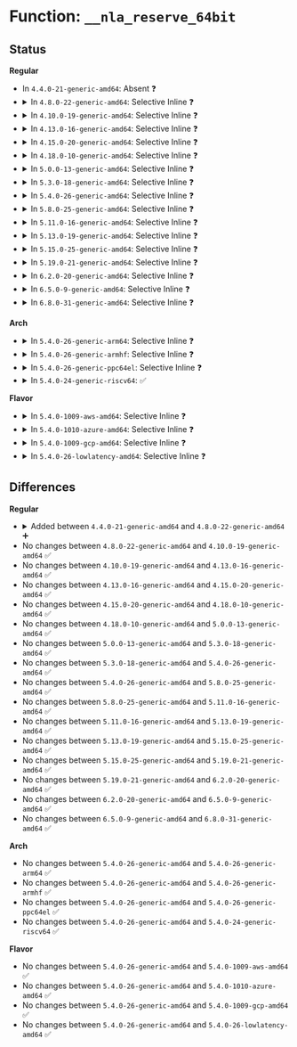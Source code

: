# Function: <code>__nla_reserve_64bit</code>

## Status
<b>Regular</b>
<ul>
<li>
In <code>4.4.0-21-generic-amd64</code>: Absent ❓
</li>
<li>
<details>
<summary>In <code>4.8.0-22-generic-amd64</code>: Selective Inline ❓</summary>

```c
struct nlattr * __nla_reserve_64bit(struct sk_buff * skb, int attrtype, int attrlen, int padattr)
```

```json
{
  "name": "__nla_reserve_64bit",
  "collision_type": "Unique Global",
  "inline_type": "Selective",
  "funcs": [
    {
      "addr": 18446744071583422586,
      "name": "__nla_reserve_64bit",
      "external": true,
      "loc": "lib/nlattr.c:371",
      "file": "lib/nlattr.c",
      "inline": "not declared, inlined",
      "caller_inline": [
        "lib/nlattr.c:nla_put_64bit",
        "lib/nlattr.c:nla_reserve_64bit"
      ],
      "caller_func": []
    }
  ],
  "symbols": [
    {
      "addr": 18446744071583422400,
      "name": "__nla_reserve_64bit",
      "section": ".text",
      "bind": "STB_GLOBAL",
      "size": 11
    }
  ]
}
```
</details>
</li>
<li>
<details>
<summary>In <code>4.10.0-19-generic-amd64</code>: Selective Inline ❓</summary>

```c
struct nlattr * __nla_reserve_64bit(struct sk_buff * skb, int attrtype, int attrlen, int padattr)
```

```json
{
  "name": "__nla_reserve_64bit",
  "collision_type": "Unique Global",
  "inline_type": "Selective",
  "funcs": [
    {
      "addr": 18446744071583548218,
      "name": "__nla_reserve_64bit",
      "external": true,
      "loc": "lib/nlattr.c:371",
      "file": "lib/nlattr.c",
      "inline": "not declared, inlined",
      "caller_inline": [
        "lib/nlattr.c:nla_put_64bit",
        "lib/nlattr.c:nla_reserve_64bit"
      ],
      "caller_func": []
    }
  ],
  "symbols": [
    {
      "addr": 18446744071583548032,
      "name": "__nla_reserve_64bit",
      "section": ".text",
      "bind": "STB_GLOBAL",
      "size": 11
    }
  ]
}
```
</details>
</li>
<li>
<details>
<summary>In <code>4.13.0-16-generic-amd64</code>: Selective Inline ❓</summary>

```c
struct nlattr * __nla_reserve_64bit(struct sk_buff * skb, int attrtype, int attrlen, int padattr)
```

```json
{
  "name": "__nla_reserve_64bit",
  "collision_type": "Unique Global",
  "inline_type": "Selective",
  "funcs": [
    {
      "addr": 18446744071583585788,
      "name": "__nla_reserve_64bit",
      "external": true,
      "loc": "lib/nlattr.c:379",
      "file": "lib/nlattr.c",
      "inline": "not declared, inlined",
      "caller_inline": [
        "lib/nlattr.c:__nla_put_64bit",
        "lib/nlattr.c:nla_reserve_64bit"
      ],
      "caller_func": []
    }
  ],
  "symbols": [
    {
      "addr": 18446744071583585696,
      "name": "__nla_reserve_64bit",
      "section": ".text",
      "bind": "STB_GLOBAL",
      "size": 11
    }
  ]
}
```
</details>
</li>
<li>
<details>
<summary>In <code>4.15.0-20-generic-amd64</code>: Selective Inline ❓</summary>

```c
struct nlattr * __nla_reserve_64bit(struct sk_buff * skb, int attrtype, int attrlen, int padattr)
```

```json
{
  "name": "__nla_reserve_64bit",
  "collision_type": "Unique Global",
  "inline_type": "Selective",
  "funcs": [
    {
      "addr": 18446744071583831948,
      "name": "__nla_reserve_64bit",
      "external": true,
      "loc": "lib/nlattr.c:457",
      "file": "lib/nlattr.c",
      "inline": "not declared, inlined",
      "caller_inline": [
        "lib/nlattr.c:__nla_put_64bit",
        "lib/nlattr.c:nla_reserve_64bit"
      ],
      "caller_func": []
    }
  ],
  "symbols": [
    {
      "addr": 18446744071583831856,
      "name": "__nla_reserve_64bit",
      "section": ".text",
      "bind": "STB_GLOBAL",
      "size": 11
    }
  ]
}
```
</details>
</li>
<li>
<details>
<summary>In <code>4.18.0-10-generic-amd64</code>: Selective Inline ❓</summary>

```c
struct nlattr * __nla_reserve_64bit(struct sk_buff * skb, int attrtype, int attrlen, int padattr)
```

```json
{
  "name": "__nla_reserve_64bit",
  "collision_type": "Unique Global",
  "inline_type": "Selective",
  "funcs": [
    {
      "addr": 18446744071584031920,
      "name": "__nla_reserve_64bit",
      "external": true,
      "loc": "lib/nlattr.c:457",
      "file": "lib/nlattr.c",
      "inline": "not declared, inlined",
      "caller_inline": [
        "lib/nlattr.c:__nla_put_64bit",
        "lib/nlattr.c:nla_reserve_64bit"
      ],
      "caller_func": []
    }
  ],
  "symbols": [
    {
      "addr": 18446744071584031840,
      "name": "__nla_reserve_64bit",
      "section": ".text",
      "bind": "STB_GLOBAL",
      "size": 11
    }
  ]
}
```
</details>
</li>
<li>
<details>
<summary>In <code>5.0.0-13-generic-amd64</code>: Selective Inline ❓</summary>

```c
struct nlattr * __nla_reserve_64bit(struct sk_buff * skb, int attrtype, int attrlen, int padattr)
```

```json
{
  "name": "__nla_reserve_64bit",
  "collision_type": "Unique Global",
  "inline_type": "Selective",
  "funcs": [
    {
      "addr": 18446744071584113136,
      "name": "__nla_reserve_64bit",
      "external": true,
      "loc": "lib/nlattr.c:632",
      "file": "lib/nlattr.c",
      "inline": "not declared, inlined",
      "caller_inline": [
        "lib/nlattr.c:__nla_put_64bit",
        "lib/nlattr.c:nla_reserve_64bit"
      ],
      "caller_func": []
    }
  ],
  "symbols": [
    {
      "addr": 18446744071584113056,
      "name": "__nla_reserve_64bit",
      "section": ".text",
      "bind": "STB_GLOBAL",
      "size": 11
    }
  ]
}
```
</details>
</li>
<li>
<details>
<summary>In <code>5.3.0-18-generic-amd64</code>: Selective Inline ❓</summary>

```c
struct nlattr * __nla_reserve_64bit(struct sk_buff * skb, int attrtype, int attrlen, int padattr)
```

```json
{
  "name": "__nla_reserve_64bit",
  "collision_type": "Unique Global",
  "inline_type": "Selective",
  "funcs": [
    {
      "addr": 18446744071584304048,
      "name": "__nla_reserve_64bit",
      "external": true,
      "loc": "lib/nlattr.c:664",
      "file": "lib/nlattr.c",
      "inline": "not declared, inlined",
      "caller_inline": [
        "lib/nlattr.c:__nla_put_64bit",
        "lib/nlattr.c:nla_reserve_64bit"
      ],
      "caller_func": []
    }
  ],
  "symbols": [
    {
      "addr": 18446744071584303968,
      "name": "__nla_reserve_64bit",
      "section": ".text",
      "bind": "STB_GLOBAL",
      "size": 11
    }
  ]
}
```
</details>
</li>
<li>
<details>
<summary>In <code>5.4.0-26-generic-amd64</code>: Selective Inline ❓</summary>

```c
struct nlattr * __nla_reserve_64bit(struct sk_buff * skb, int attrtype, int attrlen, int padattr)
```

```json
{
  "name": "__nla_reserve_64bit",
  "collision_type": "Unique Global",
  "inline_type": "Selective",
  "funcs": [
    {
      "addr": 18446744071584438752,
      "name": "__nla_reserve_64bit",
      "external": true,
      "loc": "lib/nlattr.c:664",
      "file": "lib/nlattr.c",
      "inline": "not declared, inlined",
      "caller_inline": [
        "lib/nlattr.c:__nla_put_64bit",
        "lib/nlattr.c:nla_reserve_64bit"
      ],
      "caller_func": []
    }
  ],
  "symbols": [
    {
      "addr": 18446744071584438672,
      "name": "__nla_reserve_64bit",
      "section": ".text",
      "bind": "STB_GLOBAL",
      "size": 11
    }
  ]
}
```
</details>
</li>
<li>
<details>
<summary>In <code>5.8.0-25-generic-amd64</code>: Selective Inline ❓</summary>

```c
struct nlattr * __nla_reserve_64bit(struct sk_buff * skb, int attrtype, int attrlen, int padattr)
```

```json
{
  "name": "__nla_reserve_64bit",
  "collision_type": "Unique Global",
  "inline_type": "Selective",
  "funcs": [
    {
      "addr": 18446744071584999280,
      "name": "__nla_reserve_64bit",
      "external": true,
      "loc": "lib/nlattr.c:816",
      "file": "lib/nlattr.c",
      "inline": "not declared, inlined",
      "caller_inline": [
        "lib/nlattr.c:__nla_put_64bit",
        "lib/nlattr.c:nla_reserve_64bit"
      ],
      "caller_func": []
    }
  ],
  "symbols": [
    {
      "addr": 18446744071584999200,
      "name": "__nla_reserve_64bit",
      "section": ".text",
      "bind": "STB_GLOBAL",
      "size": 11
    }
  ]
}
```
</details>
</li>
<li>
<details>
<summary>In <code>5.11.0-16-generic-amd64</code>: Selective Inline ❓</summary>

```c
struct nlattr * __nla_reserve_64bit(struct sk_buff * skb, int attrtype, int attrlen, int padattr)
```

```json
{
  "name": "__nla_reserve_64bit",
  "collision_type": "Unique Global",
  "inline_type": "Selective",
  "funcs": [
    {
      "addr": 18446744071585119760,
      "name": "__nla_reserve_64bit",
      "external": true,
      "loc": "lib/nlattr.c:883",
      "file": "lib/nlattr.c",
      "inline": "not declared, inlined",
      "caller_inline": [
        "lib/nlattr.c:__nla_put_64bit",
        "lib/nlattr.c:nla_reserve_64bit"
      ],
      "caller_func": []
    }
  ],
  "symbols": [
    {
      "addr": 18446744071585119680,
      "name": "__nla_reserve_64bit",
      "section": ".text",
      "bind": "STB_GLOBAL",
      "size": 11
    }
  ]
}
```
</details>
</li>
<li>
<details>
<summary>In <code>5.13.0-19-generic-amd64</code>: Selective Inline ❓</summary>

```c
struct nlattr * __nla_reserve_64bit(struct sk_buff * skb, int attrtype, int attrlen, int padattr)
```

```json
{
  "name": "__nla_reserve_64bit",
  "collision_type": "Unique Global",
  "inline_type": "Selective",
  "funcs": [
    {
      "addr": 18446744071585000016,
      "name": "__nla_reserve_64bit",
      "external": true,
      "loc": "lib/nlattr.c:883",
      "file": "lib/nlattr.c",
      "inline": "not declared, inlined",
      "caller_inline": [
        "lib/nlattr.c:__nla_put_64bit",
        "lib/nlattr.c:nla_reserve_64bit"
      ],
      "caller_func": []
    }
  ],
  "symbols": [
    {
      "addr": 18446744071584999936,
      "name": "__nla_reserve_64bit",
      "section": ".text",
      "bind": "STB_GLOBAL",
      "size": 11
    }
  ]
}
```
</details>
</li>
<li>
<details>
<summary>In <code>5.15.0-25-generic-amd64</code>: Selective Inline ❓</summary>

```c
struct nlattr * __nla_reserve_64bit(struct sk_buff * skb, int attrtype, int attrlen, int padattr)
```

```json
{
  "name": "__nla_reserve_64bit",
  "collision_type": "Unique Global",
  "inline_type": "Selective",
  "funcs": [
    {
      "addr": 18446744071585441232,
      "name": "__nla_reserve_64bit",
      "external": true,
      "loc": "lib/nlattr.c:883",
      "file": "lib/nlattr.c",
      "inline": "not declared, inlined",
      "caller_inline": [
        "lib/nlattr.c:__nla_put_64bit",
        "lib/nlattr.c:nla_reserve_64bit"
      ],
      "caller_func": []
    }
  ],
  "symbols": [
    {
      "addr": 18446744071585441152,
      "name": "__nla_reserve_64bit",
      "section": ".text",
      "bind": "STB_GLOBAL",
      "size": 11
    }
  ]
}
```
</details>
</li>
<li>
<details>
<summary>In <code>5.19.0-21-generic-amd64</code>: Selective Inline ❓</summary>

```c
struct nlattr * __nla_reserve_64bit(struct sk_buff * skb, int attrtype, int attrlen, int padattr)
```

```json
{
  "name": "__nla_reserve_64bit",
  "collision_type": "Unique Global",
  "inline_type": "Selective",
  "funcs": [
    {
      "addr": 18446744071586581939,
      "name": "__nla_reserve_64bit",
      "external": true,
      "loc": "lib/nlattr.c:883",
      "file": "lib/nlattr.c",
      "inline": "not declared, inlined",
      "caller_inline": [
        "lib/nlattr.c:nla_reserve_64bit"
      ],
      "caller_func": []
    }
  ],
  "symbols": [
    {
      "addr": 18446744071586581872,
      "name": "__nla_reserve_64bit",
      "section": ".text",
      "bind": "STB_GLOBAL",
      "size": 21
    }
  ]
}
```
</details>
</li>
<li>
<details>
<summary>In <code>6.2.0-20-generic-amd64</code>: Selective Inline ❓</summary>

```c
struct nlattr * __nla_reserve_64bit(struct sk_buff * skb, int attrtype, int attrlen, int padattr)
```

```json
{
  "name": "__nla_reserve_64bit",
  "collision_type": "Unique Global",
  "inline_type": "Selective",
  "funcs": [
    {
      "addr": 18446744071587821584,
      "name": "__nla_reserve_64bit",
      "external": true,
      "loc": "lib/nlattr.c:898",
      "file": "lib/nlattr.c",
      "inline": "not declared, inlined",
      "caller_inline": [
        "lib/nlattr.c:__nla_put_64bit",
        "lib/nlattr.c:nla_reserve_64bit"
      ],
      "caller_func": []
    }
  ],
  "symbols": [
    {
      "addr": 18446744071587821440,
      "name": "__nla_reserve_64bit",
      "section": ".text",
      "bind": "STB_GLOBAL",
      "size": 21
    }
  ]
}
```
</details>
</li>
<li>
<details>
<summary>In <code>6.5.0-9-generic-amd64</code>: Selective Inline ❓</summary>

```c
struct nlattr * __nla_reserve_64bit(struct sk_buff * skb, int attrtype, int attrlen, int padattr)
```

```json
{
  "name": "__nla_reserve_64bit",
  "collision_type": "Unique Global",
  "inline_type": "Selective",
  "funcs": [
    {
      "addr": 18446744071588093008,
      "name": "__nla_reserve_64bit",
      "external": true,
      "loc": "lib/nlattr.c:898",
      "file": "lib/nlattr.c",
      "inline": "not declared, inlined",
      "caller_inline": [
        "lib/nlattr.c:__nla_put_64bit",
        "lib/nlattr.c:nla_reserve_64bit"
      ],
      "caller_func": []
    }
  ],
  "symbols": [
    {
      "addr": 18446744071588092864,
      "name": "__nla_reserve_64bit",
      "section": ".text",
      "bind": "STB_GLOBAL",
      "size": 21
    }
  ]
}
```
</details>
</li>
<li>
<details>
<summary>In <code>6.8.0-31-generic-amd64</code>: Selective Inline ❓</summary>

```c
struct nlattr * __nla_reserve_64bit(struct sk_buff * skb, int attrtype, int attrlen, int padattr)
```

```json
{
  "name": "__nla_reserve_64bit",
  "collision_type": "Unique Global",
  "inline_type": "Selective",
  "funcs": [
    {
      "addr": 18446744071588428880,
      "name": "__nla_reserve_64bit",
      "external": true,
      "loc": "lib/nlattr.c:930",
      "file": "lib/nlattr.c",
      "inline": "not declared, inlined",
      "caller_inline": [
        "lib/nlattr.c:__nla_put_64bit",
        "lib/nlattr.c:nla_reserve_64bit"
      ],
      "caller_func": []
    }
  ],
  "symbols": [
    {
      "addr": 18446744071588428736,
      "name": "__nla_reserve_64bit",
      "section": ".text",
      "bind": "STB_GLOBAL",
      "size": 21
    }
  ]
}
```
</details>
</li>
</ul>
<b>Arch</b>
<ul>
<li>
<details>
<summary>In <code>5.4.0-26-generic-arm64</code>: Selective Inline ❓</summary>

```c
struct nlattr * __nla_reserve_64bit(struct sk_buff * skb, int attrtype, int attrlen, int padattr)
```

```json
{
  "name": "__nla_reserve_64bit",
  "collision_type": "Unique Global",
  "inline_type": "Selective",
  "funcs": [
    {
      "addr": 18446603336496324240,
      "name": "__nla_reserve_64bit",
      "external": true,
      "loc": "lib/nlattr.c:664",
      "file": "lib/nlattr.c",
      "inline": "not declared, inlined",
      "caller_inline": [
        "lib/nlattr.c:__nla_put_64bit",
        "lib/nlattr.c:nla_reserve_64bit"
      ],
      "caller_func": []
    }
  ],
  "symbols": [
    {
      "addr": 18446603336496324144,
      "name": "__nla_reserve_64bit",
      "section": ".text",
      "bind": "STB_GLOBAL",
      "size": 20
    }
  ]
}
```
</details>
</li>
<li>
<details>
<summary>In <code>5.4.0-26-generic-armhf</code>: Selective Inline ❓</summary>

```c
struct nlattr * __nla_reserve_64bit(struct sk_buff * skb, int attrtype, int attrlen, int padattr)
```

```json
{
  "name": "__nla_reserve_64bit",
  "collision_type": "Unique Global",
  "inline_type": "Selective",
  "funcs": [
    {
      "addr": 3229658920,
      "name": "__nla_reserve_64bit",
      "external": true,
      "loc": "lib/nlattr.c:664",
      "file": "lib/nlattr.c",
      "inline": "not declared, inlined",
      "caller_inline": [
        "lib/nlattr.c:__nla_put_64bit",
        "lib/nlattr.c:nla_reserve_64bit"
      ],
      "caller_func": []
    }
  ],
  "symbols": [
    {
      "addr": 3229658820,
      "name": "__nla_reserve_64bit",
      "section": ".text",
      "bind": "STB_GLOBAL",
      "size": 20
    }
  ]
}
```
</details>
</li>
<li>
<details>
<summary>In <code>5.4.0-26-generic-ppc64el</code>: Selective Inline ❓</summary>

```c
struct nlattr * __nla_reserve_64bit(struct sk_buff * skb, int attrtype, int attrlen, int padattr)
```

```json
{
  "name": "__nla_reserve_64bit",
  "collision_type": "Unique Global",
  "inline_type": "Selective",
  "funcs": [
    {
      "addr": 13835058055290642684,
      "name": "__nla_reserve_64bit",
      "external": true,
      "loc": "lib/nlattr.c:664",
      "file": "lib/nlattr.c",
      "inline": "not declared, inlined",
      "caller_inline": [
        "lib/nlattr.c:__nla_put_64bit",
        "lib/nlattr.c:nla_reserve_64bit"
      ],
      "caller_func": []
    }
  ],
  "symbols": [
    {
      "addr": 13835058055290642560,
      "name": "__nla_reserve_64bit",
      "section": ".text",
      "bind": "STB_GLOBAL",
      "size": 12
    }
  ]
}
```
</details>
</li>
<li>
<details>
<summary>In <code>5.4.0-24-generic-riscv64</code>: ✅</summary>

```c
struct nlattr * __nla_reserve_64bit(struct sk_buff * skb, int attrtype, int attrlen, int padattr)
```

```json
{
  "name": "__nla_reserve_64bit",
  "collision_type": "Unique Global",
  "inline_type": "No",
  "funcs": [
    {
      "addr": 18446743936275375922,
      "name": "__nla_reserve_64bit",
      "external": true,
      "loc": "lib/nlattr.c:664",
      "file": "lib/nlattr.c",
      "inline": "seen, unknown",
      "caller_inline": [],
      "caller_func": [
        "lib/nlattr.c:__nla_put_64bit",
        "lib/nlattr.c:nla_reserve_64bit"
      ]
    }
  ],
  "symbols": [
    {
      "addr": 18446743936275375922,
      "name": "__nla_reserve_64bit",
      "section": ".text",
      "bind": "STB_GLOBAL",
      "size": 92
    }
  ]
}
```
</details>
</li>
</ul>
<b>Flavor</b>
<ul>
<li>
<details>
<summary>In <code>5.4.0-1009-aws-amd64</code>: Selective Inline ❓</summary>

```c
struct nlattr * __nla_reserve_64bit(struct sk_buff * skb, int attrtype, int attrlen, int padattr)
```

```json
{
  "name": "__nla_reserve_64bit",
  "collision_type": "Unique Global",
  "inline_type": "Selective",
  "funcs": [
    {
      "addr": 18446744071584407488,
      "name": "__nla_reserve_64bit",
      "external": true,
      "loc": "lib/nlattr.c:664",
      "file": "lib/nlattr.c",
      "inline": "not declared, inlined",
      "caller_inline": [
        "lib/nlattr.c:__nla_put_64bit",
        "lib/nlattr.c:nla_reserve_64bit"
      ],
      "caller_func": []
    }
  ],
  "symbols": [
    {
      "addr": 18446744071584407408,
      "name": "__nla_reserve_64bit",
      "section": ".text",
      "bind": "STB_GLOBAL",
      "size": 11
    }
  ]
}
```
</details>
</li>
<li>
<details>
<summary>In <code>5.4.0-1010-azure-amd64</code>: Selective Inline ❓</summary>

```c
struct nlattr * __nla_reserve_64bit(struct sk_buff * skb, int attrtype, int attrlen, int padattr)
```

```json
{
  "name": "__nla_reserve_64bit",
  "collision_type": "Unique Global",
  "inline_type": "Selective",
  "funcs": [
    {
      "addr": 18446744071584342688,
      "name": "__nla_reserve_64bit",
      "external": true,
      "loc": "lib/nlattr.c:664",
      "file": "lib/nlattr.c",
      "inline": "not declared, inlined",
      "caller_inline": [
        "lib/nlattr.c:__nla_put_64bit",
        "lib/nlattr.c:nla_reserve_64bit"
      ],
      "caller_func": []
    }
  ],
  "symbols": [
    {
      "addr": 18446744071584342608,
      "name": "__nla_reserve_64bit",
      "section": ".text",
      "bind": "STB_GLOBAL",
      "size": 11
    }
  ]
}
```
</details>
</li>
<li>
<details>
<summary>In <code>5.4.0-1009-gcp-amd64</code>: Selective Inline ❓</summary>

```c
struct nlattr * __nla_reserve_64bit(struct sk_buff * skb, int attrtype, int attrlen, int padattr)
```

```json
{
  "name": "__nla_reserve_64bit",
  "collision_type": "Unique Global",
  "inline_type": "Selective",
  "funcs": [
    {
      "addr": 18446744071584390400,
      "name": "__nla_reserve_64bit",
      "external": true,
      "loc": "lib/nlattr.c:664",
      "file": "lib/nlattr.c",
      "inline": "not declared, inlined",
      "caller_inline": [
        "lib/nlattr.c:__nla_put_64bit",
        "lib/nlattr.c:nla_reserve_64bit"
      ],
      "caller_func": []
    }
  ],
  "symbols": [
    {
      "addr": 18446744071584390320,
      "name": "__nla_reserve_64bit",
      "section": ".text",
      "bind": "STB_GLOBAL",
      "size": 11
    }
  ]
}
```
</details>
</li>
<li>
<details>
<summary>In <code>5.4.0-26-lowlatency-amd64</code>: Selective Inline ❓</summary>

```c
struct nlattr * __nla_reserve_64bit(struct sk_buff * skb, int attrtype, int attrlen, int padattr)
```

```json
{
  "name": "__nla_reserve_64bit",
  "collision_type": "Unique Global",
  "inline_type": "Selective",
  "funcs": [
    {
      "addr": 18446744071584496464,
      "name": "__nla_reserve_64bit",
      "external": true,
      "loc": "lib/nlattr.c:664",
      "file": "lib/nlattr.c",
      "inline": "not declared, inlined",
      "caller_inline": [
        "lib/nlattr.c:__nla_put_64bit",
        "lib/nlattr.c:nla_reserve_64bit"
      ],
      "caller_func": []
    }
  ],
  "symbols": [
    {
      "addr": 18446744071584496384,
      "name": "__nla_reserve_64bit",
      "section": ".text",
      "bind": "STB_GLOBAL",
      "size": 11
    }
  ]
}
```
</details>
</li>
</ul>

## Differences
<b>Regular</b>
<ul>
<li>
<details>
<summary>Added between <code>4.4.0-21-generic-amd64</code> and <code>4.8.0-22-generic-amd64</code> ➕</summary>

```c
struct nlattr * __nla_reserve_64bit(struct sk_buff * skb, int attrtype, int attrlen, int padattr)
```
</details>
</li>
<li>
No changes between <code>4.8.0-22-generic-amd64</code> and <code>4.10.0-19-generic-amd64</code> ✅
</li>
<li>
No changes between <code>4.10.0-19-generic-amd64</code> and <code>4.13.0-16-generic-amd64</code> ✅
</li>
<li>
No changes between <code>4.13.0-16-generic-amd64</code> and <code>4.15.0-20-generic-amd64</code> ✅
</li>
<li>
No changes between <code>4.15.0-20-generic-amd64</code> and <code>4.18.0-10-generic-amd64</code> ✅
</li>
<li>
No changes between <code>4.18.0-10-generic-amd64</code> and <code>5.0.0-13-generic-amd64</code> ✅
</li>
<li>
No changes between <code>5.0.0-13-generic-amd64</code> and <code>5.3.0-18-generic-amd64</code> ✅
</li>
<li>
No changes between <code>5.3.0-18-generic-amd64</code> and <code>5.4.0-26-generic-amd64</code> ✅
</li>
<li>
No changes between <code>5.4.0-26-generic-amd64</code> and <code>5.8.0-25-generic-amd64</code> ✅
</li>
<li>
No changes between <code>5.8.0-25-generic-amd64</code> and <code>5.11.0-16-generic-amd64</code> ✅
</li>
<li>
No changes between <code>5.11.0-16-generic-amd64</code> and <code>5.13.0-19-generic-amd64</code> ✅
</li>
<li>
No changes between <code>5.13.0-19-generic-amd64</code> and <code>5.15.0-25-generic-amd64</code> ✅
</li>
<li>
No changes between <code>5.15.0-25-generic-amd64</code> and <code>5.19.0-21-generic-amd64</code> ✅
</li>
<li>
No changes between <code>5.19.0-21-generic-amd64</code> and <code>6.2.0-20-generic-amd64</code> ✅
</li>
<li>
No changes between <code>6.2.0-20-generic-amd64</code> and <code>6.5.0-9-generic-amd64</code> ✅
</li>
<li>
No changes between <code>6.5.0-9-generic-amd64</code> and <code>6.8.0-31-generic-amd64</code> ✅
</li>
</ul>
<b>Arch</b>
<ul>
<li>
No changes between <code>5.4.0-26-generic-amd64</code> and <code>5.4.0-26-generic-arm64</code> ✅
</li>
<li>
No changes between <code>5.4.0-26-generic-amd64</code> and <code>5.4.0-26-generic-armhf</code> ✅
</li>
<li>
No changes between <code>5.4.0-26-generic-amd64</code> and <code>5.4.0-26-generic-ppc64el</code> ✅
</li>
<li>
No changes between <code>5.4.0-26-generic-amd64</code> and <code>5.4.0-24-generic-riscv64</code> ✅
</li>
</ul>
<b>Flavor</b>
<ul>
<li>
No changes between <code>5.4.0-26-generic-amd64</code> and <code>5.4.0-1009-aws-amd64</code> ✅
</li>
<li>
No changes between <code>5.4.0-26-generic-amd64</code> and <code>5.4.0-1010-azure-amd64</code> ✅
</li>
<li>
No changes between <code>5.4.0-26-generic-amd64</code> and <code>5.4.0-1009-gcp-amd64</code> ✅
</li>
<li>
No changes between <code>5.4.0-26-generic-amd64</code> and <code>5.4.0-26-lowlatency-amd64</code> ✅
</li>
</ul>

